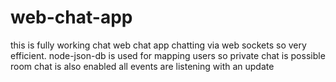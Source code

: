 # web-chat-app
this is fully working chat web chat app 
chatting via web sockets so very efficient.
node-json-db is used for mapping users so private chat is possible
room chat is also enabled
all events are listening with an update
